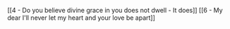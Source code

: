 [[4 - Do you believe divine grace in you does not dwell - It does]]
[[6 - My dear I'll never let my heart and your love be apart]]
